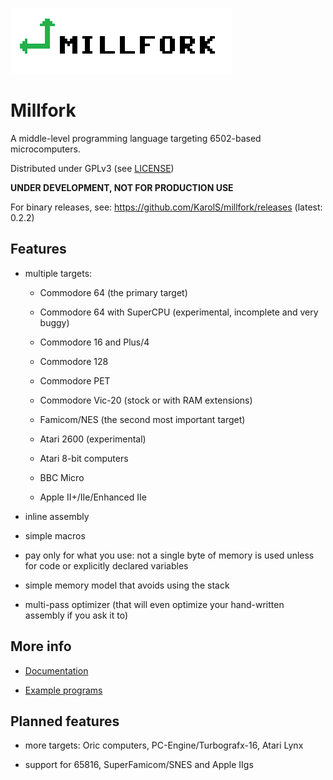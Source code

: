 ![](logo_transparent.png)

# Millfork

A middle-level programming language targeting 6502-based microcomputers. 

Distributed under GPLv3 (see [LICENSE](LICENSE))

**UNDER DEVELOPMENT, NOT FOR PRODUCTION USE**

For binary releases, see: https://github.com/KarolS/millfork/releases (latest: 0.2.2)

## Features

* multiple targets:

    * Commodore 64 (the primary target)
    
    * Commodore 64 with SuperCPU (experimental, incomplete and very buggy)
    
    * Commodore 16 and Plus/4
    
    * Commodore 128
    
    * Commodore PET
    
    * Commodore Vic-20 (stock or with RAM extensions)
    
    * Famicom/NES (the second most important target)
    
    * Atari 2600 (experimental)
    
    * Atari 8-bit computers
    
    * BBC Micro
    
    * Apple II+/IIe/Enhanced IIe

* inline assembly

* simple macros

* pay only for what you use: not a single byte of memory is used unless for code or explicitly declared variables

* simple memory model that avoids using the stack

* multi-pass optimizer (that will even optimize your hand-written assembly if you ask it to)

## More info

* [Documentation](docs/index.md)

* [Example programs](examples/README.md)

## Planned features

* more targets: Oric computers, PC-Engine/Turbografx-16, Atari Lynx
 
* support for 65816, SuperFamicom/SNES and Apple IIgs 

